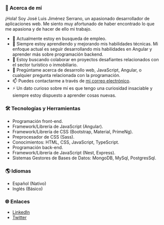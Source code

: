 ### 👋 Acerca de mí

¡Hola! Soy José Luis Jiménez Serrano, un apasionado desarrollador de aplicaciones web. Me siento muy afortunado de haber encontrado lo que me apasiona y de hacer de ello mi trabajo.

- 🔭 Actualmente estoy en busqueda de empleo.
- 🌱 Siempre estoy aprendiendo y mejorando mis habilidades técnicas. Mi enfoque actual es seguir desarrollando mis habilidades en Angular y aprender más sobre programación backend.
- 👯 Estoy buscando colaborar en proyectos desafiantes relacionados con el sector turístico o inmobiliario.
- 💬 Pregúntame acerca de desarrollo web, JavaScript, Angular, o cualquier pregunta relacionada con la programación.
- 📫 Puedes contactarme a través de [mi correo electrónico](mailto:joseluisjimenez1998@gmail.com).
- ⚡ Un dato curioso sobre mí es que tengo una curiosidad insaciable y siempre estoy dispuesto a aprender cosas nuevas.

### 🛠️ Tecnologías y Herramientas

- Programación front-end.
- Framework/Librería de JavaScript (Angular).
- Framework/Librería de CSS (Bootstrap, Material, PrimeNg).
- Preprocesador de CSS (Sass).
- Conocimientos: HTML, CSS, JavaScript, TypeScript.
- Programación back-end.
- Framework/Librería de JavaScript (Nest, Express).
- Sistemas Gestores de Bases de Datos: MongoDB, MySql, PostgresSql.

### 🌎 Idiomas

- Español (Nativo)
- Inglés (Básico)

### 🌐 Enlaces

- [LinkedIn](https://www.linkedin.com/in/jljimenez98/)
- [Twitter](https://twitter.com/JochyDev)
